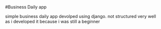 #Business Daily app

simple business daily app devolped using django.
not structured very well as i developed it because
i was still a beginner